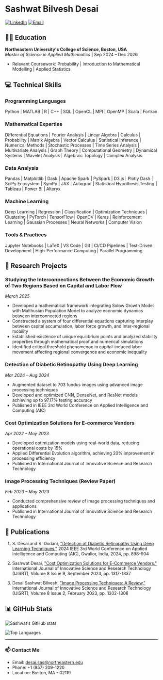 # Sashwat Bilvesh Desai

[![LinkedIn](https://img.shields.io/badge/LinkedIn-0077B5?style=for-the-badge&logo=linkedin&logoColor=white)](https://www.linkedin.com/in/your-linkedin/)
[![Email](https://img.shields.io/badge/Email-D14836?style=for-the-badge&logo=gmail&logoColor=white)](mailto:desai.sas@northeastern.edu)

## 👨‍🎓 Education
**Northeastern University's College of Science, Boston, USA**  
*Master of Science in Applied Mathematics* | Sep 2024 – Dec 2026  
- Relevant Coursework: Probability | Introduction to Mathematical Modelling | Applied Statistics

## 💻 Technical Skills

### Programming Languages
Python | MATLAB | R | C++ | SQL | OpenCL | MPI | OpenMP | Scala | Fortran

### Mathematical Expertise
Differential Equations | Fourier Analysis | Linear Algebra | Calculus | Probability | Matrix Algebra | Vector Calculus | Statistical Inference | Numerical Methods | Stochastic Processes | Time Series Analysis | Multivariate Analysis | Graph Theory | Computational Geometry | Dynamical Systems | Wavelet Analysis | Algebraic Topology | Complex Analysis

### Data Analysis
Pandas | Matplotlib | Dask | Apache Spark | PySpark | D3.js | Plotly Dash | SciPy Ecosystem | SymPy | JAX | Autograd | Statistical Hypothesis Testing | Tableau | Power BI | Alteryx

### Machine Learning
Deep Learning | Regression | Classification | Optimization Techniques | Clustering | PyTorch | TensorFlow | OpenCV | Keras | Reinforcement Learning | Gaussian Processes | Neural Networks | Computer Vision

### Tools & Practices
Jupyter Notebooks | LaTeX | VS Code | Git | CI/CD Pipelines | Test-Driven Development | High-Performance Computing | Parallel Programming

## 🔬 Research Projects

### Studying the Interconnections Between the Economic Growth of Two Regions Based on Capital and Labor Flow
*March 2025*
- Developed a mathematical framework integrating Solow Growth Model with Malthusian Population Model to analyze economic dynamics between interconnected regions
- Constructed a system of four differential equations capturing interplay between capital accumulation, labor force growth, and inter-regional mobility
- Established existence of unique equilibrium points and analyzed stability properties through mathematical proof and numerical simulations
- Identified critical threshold phenomenon in capital-induced labor movement affecting regional convergence and economic inequality

### Detection of Diabetic Retinopathy Using Deep Learning
*Mar 2024 – Aug 2024*
- Augmented dataset to 703 fundus images using advanced image processing techniques
- Developed and optimized CNN, DenseNet, and ResNet models achieving up to 97.17% testing accuracy
- Published in IEEE 3rd World Conference on Applied Intelligence and Computing (AIC)

### Cost Optimization Solutions for E-commerce Vendors
*Apr 2022 – May 2023*
- Developed optimization models using real-world data, reducing operational costs by 15%
- Applied Differential Evolution algorithm, achieving 20% improvement in processing efficiency
- Published in International Journal of Innovative Science and Research Technology

### Image Processing Techniques (Review Paper)
*Feb 2023 – May 2023*
- Conducted comprehensive review of image processing techniques and applications
- Published in International Journal of Innovative Science and Research Technology

## 📝 Publications

1. S. Desai and S. Dodani, ["Detection of Diabetic Retinopathy Using Deep Learning Techniques,"](https://doi.org/10.1109/AIC61668.2024.10731034) 2024 IEEE 3rd World Conference on Applied Intelligence and Computing (AIC), Gwalior, India, 2024, pp. 898-904

2. Sashwat Desai, ["Cost Optimization Solutions for E-Commerce Vendors,"](https://doi.org/10.5281/zenodo.8397926) International Journal of Innovative Science and Research Technology (IJISRT), Volume 8 Issue 9, September 2023, pp. 1317-1337

3. Desai Sashwat Bilvesh, ["Image Processing Techniques: A Review,"](https://doi.org/10.5281/zenodo.7691869) International Journal of Innovative Science and Research Technology (IJISRT), Volume 8 Issue 2, February 2023, pp. 1302-1308

## 📊 GitHub Stats

![Sashwat's GitHub stats](https://github-readme-stats.vercel.app/api?username=desai-sashwat&show_icons=true&theme=radical)

![Top Languages](https://github-readme-stats.vercel.app/api/top-langs/?username=desai-sashwat&layout=compact&theme=radical)

---

### 📫 Contact Me
- Email: desai.sas@northeastern.edu
- Phone: +1 (857) 209-1220
- Location: Boston, MA - 02119
